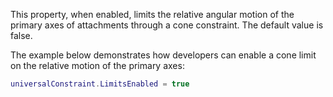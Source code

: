 This property, when enabled, limits the relative angular motion of the primary axes of attachments through a cone constraint. The default value is false.

The example below demonstrates how developers can enable a cone limit on the relative motion of the primary axes:

```lua
universalConstraint.LimitsEnabled = true
```